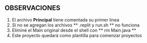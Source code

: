 ##  OBSERVACIONES

1) El archivo **Principal** tiene comentada su primer linea
2) Si no se agregan los archivos ** .replit y run.sh ** no funciona
3) Eliminé el Main original desde el shell con ** rm Main.java **
4) Este proyecto quedará como plantilla para comenzar proyectos
